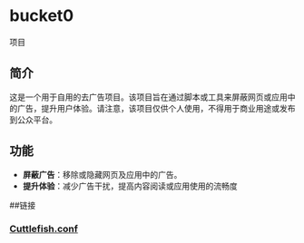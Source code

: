 # bucket0
项目

## 简介
这是一个用于自用的去广告项目。该项目旨在通过脚本或工具来屏蔽网页或应用中的广告，提升用户体验。请注意，该项目仅供个人使用，不得用于商业用途或发布到公众平台。

## 功能
- **屏蔽广告**：移除或隐藏网页及应用中的广告。
- **提升体验**：减少广告干扰，提高内容阅读或应用使用的流畅度

##链接
### [Cuttlefish.conf](https://raw.githubusercontent.com/allen0ne/bucket0/main/QuantumultX-zy.conf)
